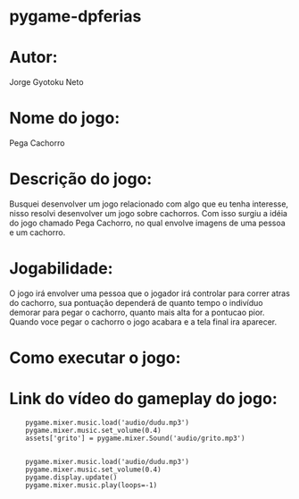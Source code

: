 # pygame-dpferias

# Autor:
Jorge Gyotoku Neto

# Nome do jogo:
Pega Cachorro

# Descrição do jogo:
Busquei desenvolver um jogo relacionado com algo que eu tenha interesse, nisso resolvi desenvolver um jogo sobre cachorros. Com isso surgiu a idéia do jogo chamado Pega Cachorro, no qual envolve imagens de uma pessoa e um cachorro.

# Jogabilidade:
O jogo irá envolver uma pessoa que o jogador irá controlar para correr atras do cachorro, sua pontuação dependerá de quanto tempo o indivíduo demorar para pegar o cachorro, quanto mais alta for a pontucao pior. Quando voce pegar o cachorro o jogo acabara e a tela final ira aparecer.

# Como executar o jogo:

# Link do vídeo do gameplay do jogo:
        pygame.mixer.music.load('audio/dudu.mp3')
        pygame.mixer.music.set_volume(0.4)
        assets['grito'] = pygame.mixer.Sound('audio/grito.mp3')


        pygame.mixer.music.load('audio/dudu.mp3')
        pygame.mixer.music.set_volume(0.4)    
        pygame.display.update() 
        pygame.mixer.music.play(loops=-1)